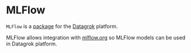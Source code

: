 # MLFlow

`MLFlow` is a [package](https://datagrok.ai/help/develop/develop#packages) for the [Datagrok](https://datagrok.ai) platform.

MLFlow allows integration with [mlflow.org](http://mlflow.org) so MLFlow models can be used in Datagrok platform.
